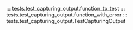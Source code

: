 ::: tests.test_capturing_output.function_to_test
::: tests.test_capturing_output.function_with_error
::: tests.test_capturing_output.TestCapturingOutput
